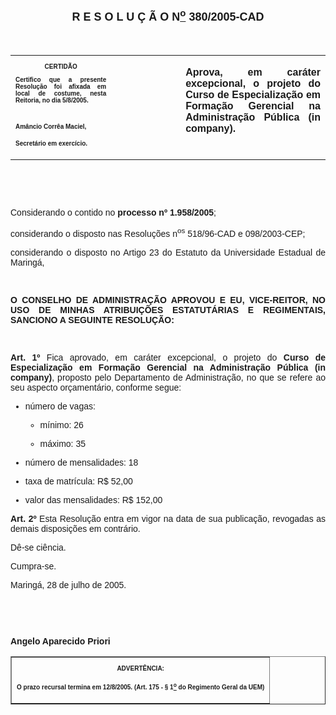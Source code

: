 <BODY>

<B><FONT FACE="Arial" SIZE=4><P ALIGN="CENTER"></P>
<P ALIGN="CENTER">R E S O L U &Ccedil; &Atilde; O  N<U><SUP>o</U></SUP>  380/2005-CAD</P>
<P ALIGN="CENTER"></P>
</B></FONT><FONT FACE="Arial"><P ALIGN="JUSTIFY">&nbsp;</P></FONT>
<TABLE CELLSPACING=0 BORDER=0 CELLPADDING=7 WIDTH=612>
<TR><TD WIDTH="32%" VALIGN="TOP">
<B><FONT FACE="Arial" SIZE=1><P ALIGN="CENTER">CERTID&Atilde;O</P>
<P ALIGN="JUSTIFY">   Certifico que a presente Resolu&ccedil;&atilde;o foi afixada em local de costume, nesta Reitoria, no dia 5/8/2005.</P>

<P>&nbsp;</P>
<P>Am&acirc;ncio Corr&ecirc;a Maciel,</P>
<P>Secret&aacute;rio em exerc&iacute;cio.</B></FONT></TD>
<TD WIDTH="22%" VALIGN="TOP">&nbsp;</TD>
<TD WIDTH="46%" VALIGN="TOP">
<B><FONT FACE="Arial"><P ALIGN="JUSTIFY">Aprova, em car&aacute;ter excepcional, o projeto do Curso de Especializa&ccedil;&atilde;o em Forma&ccedil;&atilde;o Gerencial na Administra&ccedil;&atilde;o P&uacute;blica (in company).</B></FONT></TD>
</TR>
</TABLE>

<FONT FACE="Arial"><P ALIGN="JUSTIFY"></P>
<P ALIGN="JUSTIFY">&nbsp;</P>
<P ALIGN="JUSTIFY">&nbsp;</P>
</FONT><P ALIGN="JUSTIFY">&#9;<FONT FACE="Arial">Considerando o contido no <B>processo nº 1.958/2005</B>;</P>
<P ALIGN="JUSTIFY">&#9;considerando o disposto nas Resolu&ccedil;&otilde;es n<SUP>os</SUP> 518/96-CAD e 098/2003-CEP;</P>
<P ALIGN="JUSTIFY">considerando o disposto no Artigo 23 do Estatuto da Universidade Estadual de Maring&aacute;,</P>
<P ALIGN="JUSTIFY"></P>
<P ALIGN="JUSTIFY">&nbsp;</P>
<P ALIGN="JUSTIFY">&#9;<B>O CONSELHO DE ADMINISTRA&Ccedil;&Atilde;O APROVOU E EU, VICE-REITOR, NO USO DE MINHAS ATRIBUI&Ccedil;&Otilde;ES ESTATUT&Aacute;RIAS E REGIMENTAIS, SANCIONO A SEGUINTE RESOLU&Ccedil;&Atilde;O:</P>
</B><P ALIGN="JUSTIFY"></P>
<P ALIGN="JUSTIFY">&nbsp;</P>
<B><P ALIGN="JUSTIFY">Art. 1º</B>  Fica aprovado, em car&aacute;ter excepcional, o projeto do <B>Curso de Especializa&ccedil;&atilde;o em Forma&ccedil;&atilde;o Gerencial na Administra&ccedil;&atilde;o P&uacute;blica (in company)</B>, proposto pelo Departamento de Administra&ccedil;&atilde;o, no que se refere ao seu aspecto or&ccedil;ament&aacute;rio, conforme segue:</P>

<UL>
<P ALIGN="JUSTIFY"><LI>n&uacute;mero de vagas:</LI></P>

<UL>
<P ALIGN="JUSTIFY"><LI>m&iacute;nimo: 26</LI></P>
<P ALIGN="JUSTIFY"><LI>m&aacute;ximo: 35</LI></P></UL>

<P ALIGN="JUSTIFY"><LI>n&uacute;mero de mensalidades: 18</LI></P>
<P ALIGN="JUSTIFY"><LI>taxa de matr&iacute;cula: R$ 52,00</LI></P>
<P ALIGN="JUSTIFY"><LI>valor das mensalidades: R$ 152,00</LI></P></UL>

<B><P ALIGN="JUSTIFY">Art. 2º  </B>Esta Resolu&ccedil;&atilde;o entra em vigor na data de sua publica&ccedil;&atilde;o, revogadas as demais disposi&ccedil;&otilde;es em contr&aacute;rio.</P>
<P ALIGN="JUSTIFY">D&ecirc;-se ci&ecirc;ncia.</P>
<P ALIGN="JUSTIFY">&#9;Cumpra-se.</P>
<P ALIGN="JUSTIFY">Maring&aacute;, 28 de julho de 2005.</P>
<B><P ALIGN="JUSTIFY"></P>
<P ALIGN="JUSTIFY">&nbsp;</P>
<P ALIGN="JUSTIFY">&nbsp;</P>
<P ALIGN="JUSTIFY">Angelo Aparecido Priori</P>
<P ALIGN="JUSTIFY"></P></B></FONT>
<TABLE BORDER CELLSPACING=1 CELLPADDING=4 WIDTH=207>
<TR><TD VALIGN="TOP">
<B><FONT FACE="Arial" SIZE=1><P ALIGN="CENTER">ADVERT&Ecirc;NCIA:</P>
<P ALIGN="JUSTIFY">O prazo recursal termina em 12/8/2005. (Art. 175 - § 1<U><SUP>o</U></SUP> do Regimento Geral da UEM)</B></FONT></TD>
</TR>
</TABLE>

<FONT FACE="Arial"></FONT></BODY>
